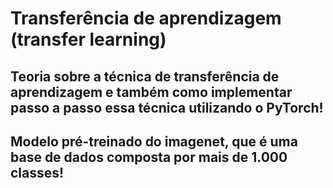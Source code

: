 # Transferência de aprendizagem (transfer learning)

## Teoria sobre a técnica de transferência de aprendizagem e também como implementar passo a passo essa técnica utilizando o PyTorch!

## Modelo pré-treinado do imagenet, que é uma base de dados composta por mais de 1.000 classes!